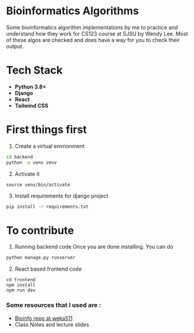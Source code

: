# Bioinformatics Algorithms 

Some bioinformatics algorithm implementations by me to practice and understand how they work for CS123 course at SJSU by Wendy Lee. Most of these algos are checked and does have a way for you to check their output.

# Tech Stack
- **Python 3.8+**
- **Django**
- **React**
- **Tailwind CSS**

# First things first
1. Create a virtual envrionment
```bash
cd backend
python -m venv venv
```
2. Activate it
```
source venv/bin/activate
```
3. Install requirements for django project
```bash
pip install -r requirements.txt
```


# To contribute
1. Running backend code
Once you are done installing. You can do 
```bash 
python manage.py runserver
```

2. React based frontend code
```
cd frontend 
npm install
npm run dev
```


### Some resources that I used are :
- [Bioinfo repo at weka511](https://github.com/weka511/bioinformatics/tree/master?tab=readme-ov-file)
- Class Notes and lecture slides
